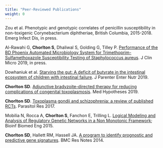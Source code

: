 ```yaml
---
title: "Peer-Reviewed Publications"
weight: 0
---
```


Zou et al. Phenotypic and genotypic correlates of penicillin susceptibility in non-toxigenic Corynebacterium diphtheriae, British Columbia, 2015-2018. Emerg Infect Dis, in press.

Al-Rawahi G, **Chorlton S**, Dhaliwal S, Golding G, Tilley P. [Performance of the BD Phoenix Automated Microbiology System for Trimethoprim-Sulfamethoxazole Susceptibility Testing of Staphylococcus aureus](https://doi.org/10.1128/JCM.00994-19). J Clin Micro 2019, in press.

Dowhaniuk et al. [Starving the gut: A deficit of butyrate in the intestinal ecosystem of children with intestinal failure](https://onlinelibrary.wiley.com/doi/full/10.1002/jpen.1715). J Parenter Enter Nutr 2019.

**Chorlton SD**. [Adjunctive bradyzoite-directed therapy for reducing complications of congenital toxoplasmosis](https://doi.org/10.1016/j.mehy.2019.109376). Med Hypotheses 2019.

**Chorlton SD**. [Toxoplasma gondii and schizophrenia: a review of published RCTs](http://rdcu.be/tBHx). Parasitol Res 2017.

Mobilia N, Rocca A, **Chorlton S**, Fanchon E, Trilling L. [Logical Modeling and Analysis of Regulatory Genetic Networks in a Non Monotonic Framework](https://doi.org/10.1007/978-3-319-16483-0_58); Bioinf Biomed Eng 2015.

**Chorlton SD**, Hallett RM, Hassell JA. [A program to identify prognostic and predictive gene signatures](https://bmcresnotes.biomedcentral.com/articles/10.1186/1756-0500-7-546). BMC Res Notes 2014.

